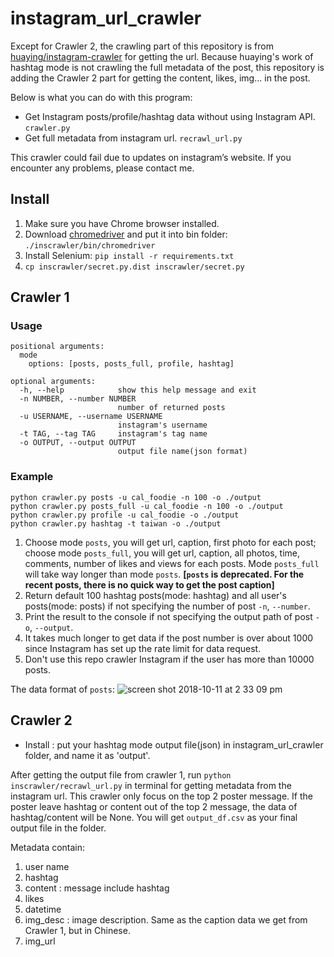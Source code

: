# instagram_url_crawler
Except for Crawler 2, the crawling part of this repository is from [huaying/instagram-crawler](https://github.com/huaying/instagram-crawler) for getting the url. Because huaying's work of hashtag mode is not crawling the full metadata of the post, this repository is adding the Crawler 2 part for getting the content, likes, img... in the post.

Below is what you can do with this program:
- Get Instagram posts/profile/hashtag data without using Instagram API. `crawler.py`
- Get full metadata from instagram url. `recrawl_url.py`

This crawler could fail due to updates on instagram’s website. If you encounter any problems, please contact me.

## Install
1. Make sure you have Chrome browser installed.
2. Download [chromedriver](https://sites.google.com/a/chromium.org/chromedriver/) and put it into bin folder: `./inscrawler/bin/chromedriver`
3. Install Selenium: `pip install -r requirements.txt`
4. `cp inscrawler/secret.py.dist inscrawler/secret.py`

## Crawler 1
### Usage
```
positional arguments:
  mode
    options: [posts, posts_full, profile, hashtag]

optional arguments:
  -h, --help            show this help message and exit
  -n NUMBER, --number NUMBER
                        number of returned posts
  -u USERNAME, --username USERNAME
                        instagram's username
  -t TAG, --tag TAG     instagram's tag name
  -o OUTPUT, --output OUTPUT
                        output file name(json format)
```


### Example
```
python crawler.py posts -u cal_foodie -n 100 -o ./output
python crawler.py posts_full -u cal_foodie -n 100 -o ./output
python crawler.py profile -u cal_foodie -o ./output
python crawler.py hashtag -t taiwan -o ./output
```
1. Choose mode `posts`, you will get url, caption, first photo for each post; choose mode `posts_full`, you will get url, caption, all photos, time, comments, number of likes and views for each posts. Mode `posts_full` will take way longer than mode `posts`. **[`posts` is deprecated. For the recent posts, there is no quick way to get the post caption]**
1. Return default 100 hashtag posts(mode: hashtag) and all user's posts(mode: posts) if not specifying the number of post `-n`, `--number`.
2. Print the result to the console if not specifying the output path of post `-o`, `--output`.
3. It takes much longer to get data if the post number is over about 1000 since Instagram has set up the rate limit for data request.
4. Don't use this repo crawler Instagram if the user has more than 10000 posts.

The data format of `posts`:
![screen shot 2018-10-11 at 2 33 09 pm](https://user-images.githubusercontent.com/3991678/46835356-cd521d80-cd62-11e8-9bb1-888bc32af484.png)

## Crawler 2
- Install : put your hashtag mode output file(json) in instagram_url_crawler folder, and name it as 'output'.

After getting the output file from crawler 1, run `python inscrawler/recrawl_url.py` in terminal for getting metadata from the instagram url.
This crawler only focus on the top 2 poster message. If the poster leave hashtag or content out of the top 2 message, the data of hashtag/content will be None. You will get `output_df.csv` as your final output file in the folder.

Metadata contain:
1. user name 
2. hashtag
3. content : message include hashtag
4. likes
5. datetime
6. img_desc : image description. Same as the caption data we get from Crawler 1, but in Chinese.
7. img_url
